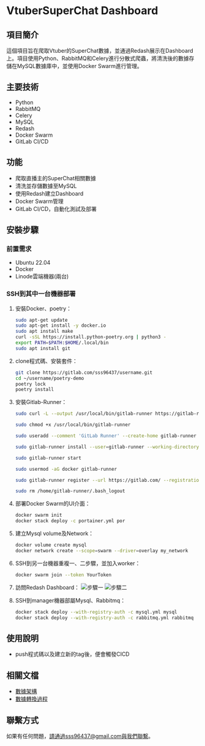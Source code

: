 # VtuberSuperChat Dashboard

## 項目簡介
這個項目旨在爬取Vtuber的SuperChat數據，並通過Redash展示在Dashboard上。項目使用Python、RabbitMQ和Celery進行分散式爬蟲，將清洗後的數據存儲在MySQL數據庫中，並使用Docker Swarm進行管理。

## 主要技術
- Python
- RabbitMQ
- Celery
- MySQL
- Redash
- Docker Swarm
- GitLab CI/CD

## 功能
- 爬取直播主的SuperChat相關數據
- 清洗並存儲數據至MySQL
- 使用Redash建立Dashboard
- Docker Swarm管理
- GitLab CI/CD，自動化測試及部署

## 安裝步驟

### 前置需求
- Ubuntu 22.04
- Docker
- Linode雲端機器(兩台)

### SSH到其中一台機器部署
1. 安裝Docker、poetry：
    ```bash
    sudo apt-get update
    sudo apt-get install -y docker.io
    sudo apt install make
    curl -sSL https://install.python-poetry.org | python3 -
    export PATH=$PATH:$HOME/.local/bin
    sudo apt install git
    ```

2. clone程式碼、安裝套件：
    ```bash
    git clone https://gitlab.com/sss96437/username.git
    cd ~/username/poetry-demo
    poetry lock
    poetry install
    ```

3. 安裝Gitlab-Runner：
    ```bash
    sudo curl -L --output /usr/local/bin/gitlab-runner https://gitlab-runner-downloads.s3.amazonaws.com/latest/binaries/            gitlab-runner-linux-amd64

    sudo chmod +x /usr/local/bin/gitlab-runner

    sudo useradd --comment 'GitLab Runner' --create-home gitlab-runner --shell /bin/bash

    sudo gitlab-runner install --user=gitlab-runner --working-directory=/home/gitlab-runner

    sudo gitlab-runner start

    sudo usermod -aG docker gitlab-runner

    sudo gitlab-runner register --url https://gitlab.com/ --registration-token <YourToken>

    sudo rm /home/gitlab-runner/.bash_logout
    ```

4. 部署Docker Swarm的UI介面：
    ```bash
    docker swarm init
    docker stack deploy -c portainer.yml por
    ```

5. 建立Mysql volume及Network：
    ```bash
    docker volume create mysql
    docker network create --scope=swarm --driver=overlay my_network
    ```

6. SSH到另一台機器重複一、二步驟，並加入worker：
    ```bash
    docker swarm join --token YourToken
    ```

7. 訪問Redash Dashboard：
    ![步驟一](https://github.com/Bogiechi/Vtuberdata/issues/1#issue-2317018463)
    ![步驟二](https://github.com/Bogiechi/Vtuberdata/issues/2#issue-2317018814)

8. SSH到manager機器部屬Mysql、Rabbitmq：
    ```bash
    docker stack deploy --with-registry-auth -c mysql.yml mysql
    docker stack deploy --with-registry-auth -c rabbitmq.yml rabbitmq
    ```

## 使用說明
- push程式碼以及建立新的tag後，便會觸發CICD

## 相關文檔
- [數據架構](username/data-architecture.md)
- [數據轉換過程](username/data-transformation.md)

## 聯繫方式
如果有任何問題，請通過sss96437@gmail.com與我們聯繫。